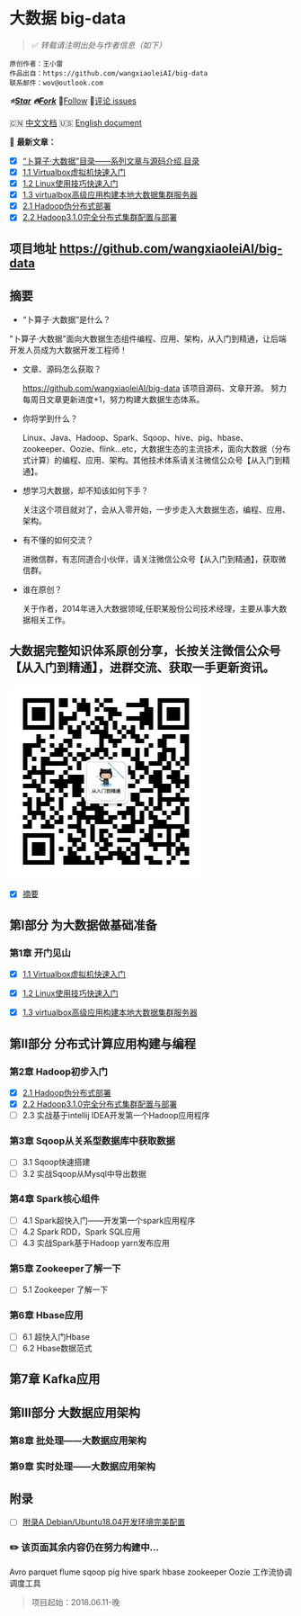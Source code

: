 # 大数据 big-data

> :white_check_mark:  *转载请注明出处与作者信息（如下）*
```
原创作者：王小雷
作品出自：https://github.com/wangxiaoleiAI/big-data
联系邮件：wov@outlook.com
```

 ***:star:[Star](https://github.com/wangxiaoleiAI/big-data.git)***
 ***:fire:[Fork](https://github.com/wangxiaoleiAI/big-data.git)*** :rocket:[Follow](https://github.com/wangxiaoleiAI)
 :speech_balloon:[评论 issues](https://github.com/wangxiaoleiAI/big-data/issues)

:cn: [中文文档]() :us: [English document](./docs/README-en.md)

:tada:  **最新文章：**

- [x] [“卜算子·大数据”目录——系列文章与源码介绍,目录](#摘要)
- [x] [1.1 Virtualbox虚拟机快速入门](./article/chapter1/1.1Virtualbox虚拟机快速入门.md)
- [x] [1.2 Linux使用技巧快速入门](./article/chapter1/1.2.linux使用技巧快速入门.md)
- [x] [1.3 virtualbox高级应用构建本地大数据集群服务器](./article/chapter1/1.3.virtualbox高级应用构建本地大数据集群服务器.md)
- [x] [2.1 Hadoop伪分布式部署](./article/chapter2/2.1hadoop-single-cluster.md)
- [x] [2.2 Hadoop3.1.0完全分布式集群配置与部署](./article/chapter2/2.2.Hadoop完全分布式集群配置与部署.md)

## 项目地址 https://github.com/wangxiaoleiAI/big-data

## 摘要

- “卜算子·大数据”是什么？

 "卜算子·大数据"面向大数据生态组件编程、应用、架构，从入门到精通，让后端开发人员成为大数据开发工程师！

- 文章、源码怎么获取？

  https://github.com/wangxiaoleiAI/big-data 该项目源码、文章开源。
努力每周日文章更新进度+1，努力构建大数据生态体系。

- 你将学到什么？

  Linux、Java、Hadoop、Spark、Sqoop、hive、pig、hbase、zookeeper、Oozie、flink...etc，大数据生态的主流技术，面向大数据（分布式计算）的编程、应用、架构。其他技术体系请关注微信公众号【从入门到精通】。

- 想学习大数据，却不知该如何下手？

  关注这个项目就对了，会从入零开始，一步步走入大数据生态，编程、应用、架构。

- 有不懂的如何交流？

  进微信群，有志同道合小伙伴，请关注微信公众号【从入门到精通】，获取微信群。

- 谁在原创？

  关于作者，2014年进入大数据领域,任职某股份公司技术经理，主要从事大数据相关工作。

## 大数据完整知识体系原创分享，长按关注微信公众号【从入门到精通】，进群交流、获取一手更新资讯。

![](./article/image/user/share/qrcode_for_gh_6932763778ef_344.jpg)


- [x] [摘要](#摘要)

## 第I部分 为大数据做基础准备
### 第1章 开门见山
- [x] [1.1 Virtualbox虚拟机快速入门](./article/chapter1/1.1Virtualbox虚拟机快速入门.md)
- [x] [1.2 Linux使用技巧快速入门](./article/chapter1/1.2.linux使用技巧快速入门.md)
- [x] [1.3 virtualbox高级应用构建本地大数据集群服务器](./article/chapter1/1.3.virtualbox高级应用构建本地大数据集群服务器.md)


## 第II部分 分布式计算应用构建与编程
### 第2章 Hadoop初步入门
- [x] [2.1 Hadoop伪分布式部署](./article/chapter2/2.1hadoop-single-cluster.md)
- [x] [2.2 Hadoop3.1.0完全分布式集群配置与部署](./article/chapter2/2.2.Hadoop完全分布式集群配置与部署.md)
- [ ] 2.3 实战基于intellij IDEA开发第一个Hadoop应用程序

### 第3章 Sqoop从关系型数据库中获取数据
- [ ] 3.1 Sqoop快速搭建
- [ ] 3.2 实战Sqoop从Mysql中导出数据

### 第4章 Spark核心组件
- [ ] 4.1 Spark超快入门——开发第一个spark应用程序
- [ ] 4.2 Spark RDD，Spark SQL应用
- [ ] 4.3 实战Spark基于Hadoop yarn发布应用

### 第5章 Zookeeper了解一下
- [ ] 5.1 Zookeeper 了解一下

### 第6章 Hbase应用
- [ ] 6.1 超快入门Hbase
- [ ] 6.2 Hbase数据范式

## 第7章 Kafka应用

## 第III部分 大数据应用架构
### 第8章 批处理——大数据应用架构

### 第9章 实时处理——大数据应用架构

## 附录

- [ ] [附录A Debian/Ubuntu18.04开发环境完美配置](./article/appendix/Ubuntu18.04-workstation.md)
### :pencil2: 该页面其余内容仍在努力构建中...
Avro
parquet
flume
sqoop
pig
hive
spark
hbase
zookeeper
Oozie 工作流协调调度工具


>项目起始：2018.06.11-晚
